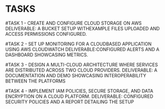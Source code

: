 # TASKS
#TASK 1 - CREATE AND CONFIGURE CLOUD STORAGE ON AWS
DELIVERABLE: A BUCKET SETUP WITHEXAMPLE FILES UPLOADED AND ACCESS PERMISSIONS CONFIGURED.

#TASK 2 - SET UP MONITORING FOR A CLOUDBASED APPLICATION USING AWS CLOUDWATCH
DELIVERABLE:CONFIGURED ALERTS AND A DASHBOARD SHOWCASING METRICS.

#TASK 3 - DESIGN A MULTI-CLOUD ARCHITECTURE WHERE SERVICES ARE DISTRIBUTED ACROSS TWO CLOUD PROVIDERS.
DELIVERABLE: A DOCUMENTATION AND DEMO SHOWCASING INTEROPERABILITY BETWEEN THE PLATFORMS

#TASK 4 - IMPLEMENT IAM POLICIES, SECURE STORAGE, AND DATA ENCRYPTION ON A CLOUD PLATFORM.
DELIVERABLE: CONFIGURED SECURITY POLICIES AND A REPORT DETAILING THE SETUP
